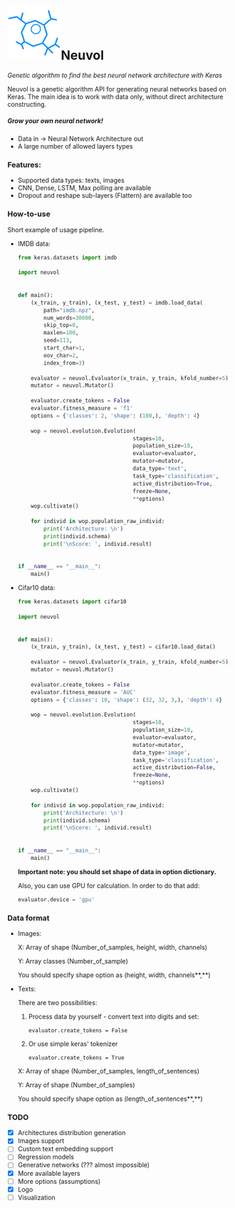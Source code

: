 # ![logo](logo.png)Neuvol

*Genetic algorithm to find the best neural network architecture with Keras*

Neuvol is a genetic algorithm API for generating neural networks based on Keras. The main idea is to work with data only, without direct architecture constructing.

##### Grow your own neural network!

- Data in -> Neural Network Architecture out
- A large number of allowed layers types

### Features:

- Supported data types: texts, images
- CNN, Dense, LSTM, Max polling are available
- Dropout and reshape sub-layers (Flattern) are available too

### How-to-use

Short example of usage pipeline.

- IMDB data:

  ```python
  from keras.datasets import imdb
  
  import neuvol
  
  
  def main():
      (x_train, y_train), (x_test, y_test) = imdb.load_data(
          path="imdb.npz",
          num_words=30000,
          skip_top=0,
          maxlen=100,
          seed=113,
          start_char=1,
          oov_char=2,
          index_from=3)
  
      evaluator = neuvol.Evaluator(x_train, y_train, kfold_number=5)
      mutator = neuvol.Mutator()
  
      evaluator.create_tokens = False
      evaluator.fitness_measure = 'f1'
      options = {'classes': 2, 'shape': (100,), 'depth': 4}
  
      wop = neuvol.evolution.Evolution(
                                      stages=10,
                                      population_size=10,
                                      evaluator=evaluator,
                                      mutator=mutator,
                                      data_type='text',
                                      task_type='classification',
                                      active_distribution=True,
                                      freeze=None,
                                      **options)
      wop.cultivate()
  
      for individ in wop.population_raw_individ:
          print('Architecture: \n')
          print(individ.schema)
          print('\nScore: ', individ.result)
  
  
  if __name__ == "__main__":
      main()
  
  ```



- Cifar10 data:

  ```python
  from keras.datasets import cifar10
  
  import neuvol
  
  
  def main():
      (x_train, y_train), (x_test, y_test) = cifar10.load_data()
  
      evaluator = neuvol.Evaluator(x_train, y_train, kfold_number=5)
      mutator = neuvol.Mutator()
  
      evaluator.create_tokens = False
      evaluator.fitness_measure = 'AUC'
      options = {'classes': 10, 'shape': (32, 32, 3,), 'depth': 4}
  
      wop = neuvol.evolution.Evolution(
                                      stages=10,
                                      population_size=10,
                                      evaluator=evaluator,
                                      mutator=mutator,
                                      data_type='image',
                                      task_type='classification',
                                      active_distribution=False,
                                      freeze=None,
                                      **options)
      wop.cultivate()
  
      for individ in wop.population_raw_individ:
          print('Architecture: \n')
          print(individ.schema)
          print('\nScore: ', individ.result)
  
  
  if __name__ == "__main__":
      main()
  
  ```

  **Important note: you should set shape of data in option dictionary.**

  Also, you can use GPU for calculation. In order to do that add:

  ```python
  evaluator.device = 'gpu'
  ```

### Data format

- Images: 

  X: Array of shape (Number_of_samples, height, width, channels)

  Y: Array classes (Number_of_sample)

  You should specify shape option as (height, width, channels**,**)

- Texts:

  There are two possibilities:

  1. Process data by yourself - convert text into digits and set:

     ```
     evaluator.create_tokens = False
     ```

  2. Or use simple keras' tokenizer

     ```
     evaluator.create_tokens = True
     ```

  X: Array of shape (Number_of_samples, length_of_sentences)

  Y: Array of shape (Number_of_samples)

  You should specify shape option as (length_of_sentences**,**)

### TODO

- [x] Architectures distribution generation
- [x] Images support
- [ ] Custom text embedding support
- [ ] Regression models
- [ ] Generative networks (??? almost impossible)
- [x] More available layers
- [ ] More options (assumptions)
- [x] Logo
- [ ] Visualization